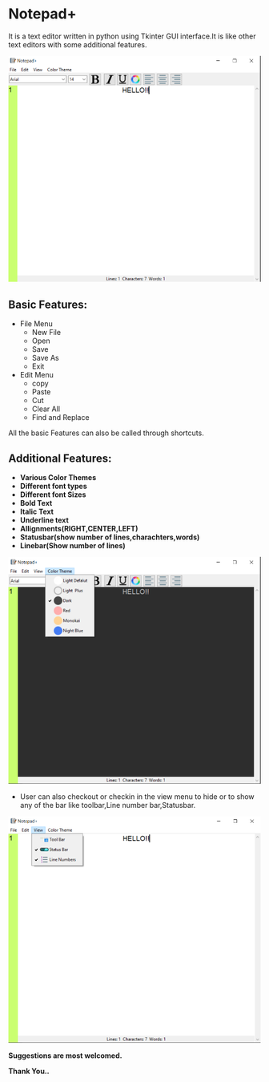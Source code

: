 # Notepad+
It is a text editor written in python using Tkinter GUI interface.It is like other text editors with some additional features.

![Notepad+ image](image1.png)

## Basic Features:
- File Menu
    - New File
    - Open
    - Save
    - Save As
    - Exit
- Edit Menu
    - copy
    - Paste
    - Cut
    - Clear All
    - Find and Replace

All the basic Features can also be called through shortcuts.

## **Additional Features:**
- **Various Color Themes**
- **Different font types**
- **Different font Sizes**
- **Bold Text**
- **Italic Text**
- **Underline text**
- **Allignments(RIGHT,CENTER,LEFT)**
- **Statusbar(show number of lines,charachters,words)**
- **Linebar(Show number of lines)**

![Darkmode image](darkmode.png)

- User can also checkout or checkin in the view menu to hide or to show any of the bar like toolbar,Line number bar,Statusbar.

![Hidden toolbar image image](hide_toolbar.png)

**Suggestions are most welcomed.**

**Thank You..**
